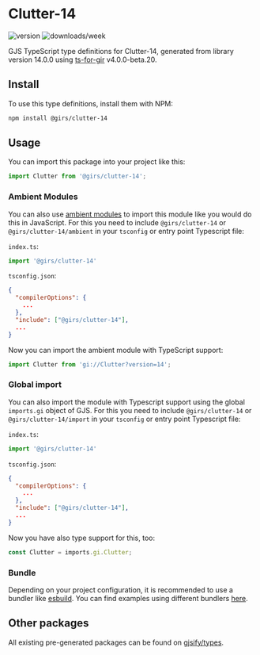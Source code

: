 
# Clutter-14

![version](https://img.shields.io/npm/v/@girs/clutter-14)
![downloads/week](https://img.shields.io/npm/dw/@girs/clutter-14)


GJS TypeScript type definitions for Clutter-14, generated from library version 14.0.0 using [ts-for-gir](https://github.com/gjsify/ts-for-gir) v4.0.0-beta.20.


## Install

To use this type definitions, install them with NPM:
```bash
npm install @girs/clutter-14
```

## Usage

You can import this package into your project like this:
```ts
import Clutter from '@girs/clutter-14';
```

### Ambient Modules

You can also use [ambient modules](https://github.com/gjsify/ts-for-gir/tree/main/packages/cli#ambient-modules) to import this module like you would do this in JavaScript.
For this you need to include `@girs/clutter-14` or `@girs/clutter-14/ambient` in your `tsconfig` or entry point Typescript file:

`index.ts`:
```ts
import '@girs/clutter-14'
```

`tsconfig.json`:
```json
{
  "compilerOptions": {
    ...
  },
  "include": ["@girs/clutter-14"],
  ...
}
```

Now you can import the ambient module with TypeScript support: 

```ts
import Clutter from 'gi://Clutter?version=14';
```

### Global import

You can also import the module with Typescript support using the global `imports.gi` object of GJS.
For this you need to include `@girs/clutter-14` or `@girs/clutter-14/import` in your `tsconfig` or entry point Typescript file:

`index.ts`:
```ts
import '@girs/clutter-14'
```

`tsconfig.json`:
```json
{
  "compilerOptions": {
    ...
  },
  "include": ["@girs/clutter-14"],
  ...
}
```

Now you have also type support for this, too:

```ts
const Clutter = imports.gi.Clutter;
```

### Bundle

Depending on your project configuration, it is recommended to use a bundler like [esbuild](https://esbuild.github.io/). You can find examples using different bundlers [here](https://github.com/gjsify/ts-for-gir/tree/main/examples).

## Other packages

All existing pre-generated packages can be found on [gjsify/types](https://github.com/gjsify/types).

